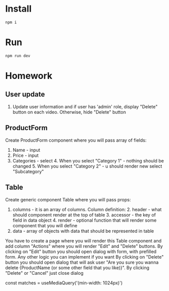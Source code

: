 # Install
```npm i```

# Run
```npm run dev```

# Homework
## User update
1. Update user information and if user has 'admin' role, display "Delete" button on each video. Otherwise, hide "Delete" button

## ProductForm
Create ProductForm component where you will pass array of fields:
1. Name - input 
2. Price - input 
3. Categories - select 
   4. When you select "Category 1" - nothing should be changed 
   5. When you select "Category 2" - u should render new select "Subcategory"

## Table
Create generic component Table where you will pass props:
1. columns - it is an array of columns. Column definition:
   2. header - what should component render at the top of table 
   3. accessor - the key of field in data object
   4. render - optional function that will render some component that you will define 
5. data - array of objects with data that should be represented in table

You have to create a page where you will render this Table component and add column "Actions" where you will render "Edit" and "Delete" buttons. 
By clicking on "Edit" button you should open dialog with form, with prefilled form. Any other logic you can implement if you want
By clicking on "Delete" button you should open dialog that will ask user "Are you sure you wanna delete {ProductName (or some other field that you like)}". By clicking "Delete" or "Cancel" just close dialog


const matches = useMediaQuery('(min-width: 1024px)')
